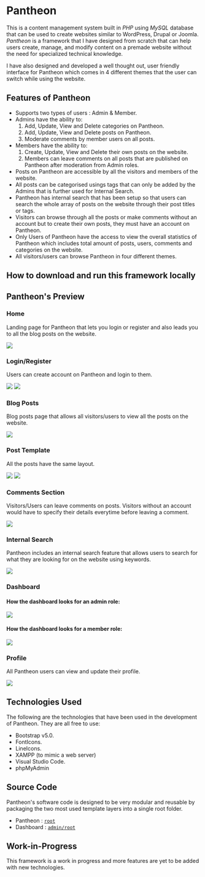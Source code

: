 # Pantheon
This is a content management system built in *PHP* using *MySQL* database that can be used to create websites similar to WordPress, Drupal or Joomla. *Pantheon* is a framework that I have designed from scratch that can help users create, manage, and modify content on a premade website without the need for specialized technical knowledge.

I have also designed and developed a well thought out, user friendly interface for Pantheon which comes in 4 different themes that the user can switch while using the website.

## Features of Pantheon
- Supports two types of users : Admin & Member. 
- Admins have the ability to:
    1. Add, Update, View and Delete categories on Pantheon.
    2. Add, Update, View and Delete posts on Pantheon.
    3. Moderate comments by member users on all posts.
- Members have the ability to:
    1. Create, Update, View and Delete their own posts on the website.
    2. Members can leave comments on all posts that are published on Pantheon after moderation from Admin roles.
- Posts on Pantheon are accessible by all the visitors and members of the website.
- All posts can be categorised usings tags that can only be added by the Admins that is further used for Internal Search.
- Pantheon has internal search that has been setup so that users can search the whole array of posts on the website through their post titles or tags. 
- Visitors can browse through all the posts or make comments without an account but to create their own posts, they must have an account on Pantheon. 
- Only Users of Pantheon have the access to view the overall statistics of Pantheon which includes total amount of posts, users, comments and categories on the website.
- All visitors/users can browse Pantheon in four different themes. 

## How to download and run this framework locally


## Pantheon's Preview 

### Home
Landing page for Pantheon that lets you login or register and also leads you to all the blog posts on the website.

<img src="desc/Home01.png" />

### Login/Register
Users can create account on Pantheon and login to them.

<img src="desc/login.png" /> <img src="desc/register.png" />

### Blog Posts
Blog posts page that allows all visitors/users to view all the posts on the website.

<img src="desc/blog-posts.png" />

### Post Template
All the posts have the same layout.

<img src="desc/post01.PNG" />
<img src="desc/post02.PNG" />

### Comments Section
Visitors/Users can leave comments on posts. Visitors without an account would have to specify their details everytime before leaving a comment.

<img src="desc/comments (2).png" />

### Internal Search
Pantheon includes an internal search feature that allows users to search for what they are looking for on the website using keywords.

<img src="desc/search01.png" />

### Dashboard
#### How the dashboard looks for an admin role:

<img src="desc/admin-panel.png" />

#### How the dashboard looks for a member role:

<img src="desc/member-panel.png" />

### Profile
All Pantheon users can view and update their profile.

<img src="desc/profile.png" />

## Technologies Used
The following are the technologies that have been used in the development of Pantheon. They are all free to use:
- Bootstrap v5.0.
- FontIcons.
- LineIcons.
- XAMPP (to mimic a web server)
- Visual Studio Code.
- phpMyAdmin

## Source Code
Pantheon's software code is designed to be very modular and reusable by packaging the two most used template layers into a single root folder.
- Pantheon : [`root`](root/)
- Dashboard : [`admin/root`](admin/root/)

## Work-in-Progress
This framework is a work in progress and more features are yet to be added with new technologies.
